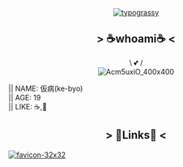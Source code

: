 <div align='center'>

[![typograssy](https://typograssy.deno.dev/api?text=DRINKNG%20COFFEE,%20EATING%20KNOWLEDGE%20%20&frame=cccccc&comment=%F0%9F%92%95Generated%20by%20kawarimidoll/typograssy%F0%9F%92%95)](https://github.com/kawarimidoll/typograssy)

## > ☕whoami☕ <
  
\ 💕 / <br> 
![Acm5uxiO_400x400](https://github.com/ulxsth/ulxsth/assets/114195789/fc22db37-4788-4608-8a97-e9de02da37ea)
</div>
  
|| NAME: 仮病(ke-byo) <br>
|| AGE:  19 <br>
|| LIKE: ☕,🥐

<div align='center'>
  
  ## > 📑Links📑 <
  
</div>
  
[![favicon-32x32](https://user-images.githubusercontent.com/114195789/213505616-0ba4e475-0a15-4b5c-a733-6ccff19a342d.png)](https://qiita.com/ulxsth)

